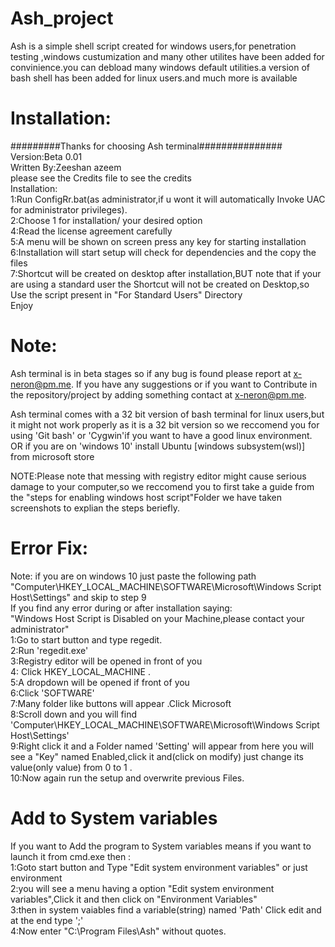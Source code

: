 # Ash_project
Ash is a simple shell script created for windows users,for penetration testing ,windows custumization and many other utilites have been added for convinience.you can debload many windows default utilities.a version of bash shell has been added for linux users.and much more is available
# Installation:
#########Thanks for choosing Ash terminal###############
<br>
Version:Beta 0.01
<br>
Written By:Zeeshan azeem
<br>
please see the Credits file to see the credits
<br>
Installation:
<br>
1:Run ConfigRr.bat(as administrator,if u wont it will automatically Invoke UAC for administrator privileges).
<br>
2:Choose 1 for installation/ your desired option
<br>
4:Read the license agreement carefully
<br>
5:A menu will be shown on screen press any key for starting installation
<br>
6:Installation will start setup will check for dependencies and the copy the files
<br>
7:Shortcut will be created on desktop after installation,BUT note that if your
are using a standard user the Shortcut will not be created on Desktop,so Use the script present in "For Standard Users" Directory
<br>
Enjoy
<br>
# Note:

Ash terminal is in beta stages so if any bug is found please report at x-neron@pm.me.
If you have any suggestions or if you want to Contribute in the repository/project by
adding something contact at x-neron@pm.me.


Ash terminal comes with a 32 bit version of bash terminal for linux users,but it might not work properly as it is a 32 bit version so we reccomend you for using 'Git bash' or 'Cygwin'if you want to have a good linux environment.
OR if you are on 'windows 10' install Ubuntu [windows subsystem(wsl)] from microsoft store 

NOTE:Please note that messing with registry editor might cause
serious damage to your computer,so we reccomend you to first
take a guide from the "steps for enabling windows host script"Folder
we have taken screenshots to explian the steps beriefly.

#  Error Fix:
 Note:
if you are on windows 10 just paste the following path "Computer\HKEY_LOCAL_MACHINE\SOFTWARE\Microsoft\Windows Script Host\Settings" and skip to step 9
<br>
If you find any error during or after installation saying:
<br>
"Windows Host Script is Disabled on your Machine,please contact your administrator"
<br>
1:Go to start button and type regedit.
<br>
2:Run 'regedit.exe'
<br>
3:Registry editor will be opened in front of you
<br>
4: Click HKEY_LOCAL_MACHINE .
<br>
5:A dropdown will be opened if front of you
<br>
6:Click 'SOFTWARE'
<br>
7:Many folder like buttons will appear .Click Microsoft
<br>
8:Scroll down and you will find 'Computer\HKEY_LOCAL_MACHINE\SOFTWARE\Microsoft\Windows Script Host\Settings'
<br>
9:Right click it and a Folder named 'Setting' will appear from here you will see a "Key" named Enabled,click it
and(click on modify) just change its value(only value) from 0 to 1 .
<br>
10:Now again run the setup and overwrite previous Files.

# Add to System variables
If you want to Add the program to System variables means if you want to launch it from cmd.exe
then :
<br>
1:Goto start button and Type "Edit system environment variables" or just environment
<br>
2:you will see a menu having a option "Edit system environment variables",Click it and then click
on "Environment Variables"
<br>
3:then in system vaiables find a variable(string) named 'Path' Click edit and at the end type ';'
<br>
4:Now enter "C:\Program Files\Ash" without quotes.
<br>

